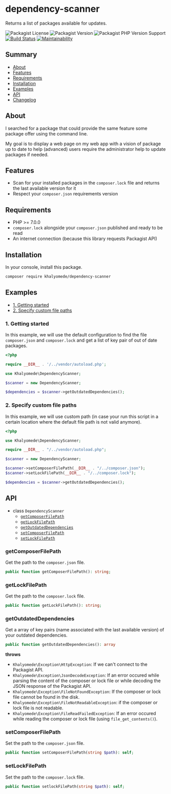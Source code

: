 # dependency-scanner

Returns a list of packages available for updates.

![Packagist License](https://img.shields.io/packagist/l/khalyomede/dependency-scanner) ![Packagist Version](https://img.shields.io/packagist/v/khalyomede/dependency-scanner) ![Packagist PHP Version Support](https://img.shields.io/packagist/php-v/khalyomede/dependency-scanner) [![Build Status](https://travis-ci.com/khalyomede/dependency-scanner.svg?branch=master)](https://travis-ci.com/khalyomede/dependency-scanner) [![Maintainability](https://api.codeclimate.com/v1/badges/223c6452b5738eecfeb2/maintainability)](https://codeclimate.com/github/khalyomede/dependency-scanner/maintainability)

## Summary

- [About](#about)
- [Features](#features)
- [Requirements](#requirements)
- [Installation](#installation)
- [Examples](#examples)
- [API](#api)
- [Changelog](CHANGELOG.md)

## About

I searched for a package that could provide the same feature some package offer using the command line.

My goal is to display a web page on my web app with a vision of package up to date to help (advanced) users require the administrator help to update packages if needed.

## Features

- Scan for your installed packages in the `composer.lock` file and returns the last available version for it
- Respect your `composer.json` requirements version

## Requirements

- PHP >= 7.0.0
- `composer.lock` alongside your `composer.json` published and ready to be read
- An internet connection (because this library requests Packagist API)

## Installation

In your console, install this package.

```bash
composer require khalyomede/dependency-scanner
```

## Examples

- [1. Getting started](1-getting-started)
- [2. Specify custom file paths](2-specify-custom-file-paths)

### 1. Getting started

In this example, we will use the default configuration to find the file `composer.json` and `composer.lock` and get a list of key pair of out of date packages.

```php
<?php

require __DIR__ . '/../vendor/autoload.php';

use Khalyomede\DependencyScanner;

$scanner = new DependencyScanner;

$dependencies = $scanner->getOutdatedDependencies();
```

### 2. Specify custom file paths

In this example, we will use custom path (in case your run this script in a certain location where the default file path is not valid anymore).

```php
<?php

use Khalyomede\DependencyScanner;

require __DIR__ . "/../vendor/autoload.php";

$scanner = new DependencyScanner;

$scanner->setComposerFilePath(__DIR__ . "/../composer.json");
$scanner->setLockFilePath(__DIR__ . "/../composer.lock");

$dependencies = $scanner->getOutdatedDependencies();
```

## API

- class `DependencyScanner`
  - [`getComposerFilePath`](#getComposerFilePath)
  - [`getLockFilePath`](#getLockFilePath)
  - [`getOutdatedDependencies`](#getOutdatedDependencies)
  - [`setComposerFilePath`](#setComposerFilePath)
  - [`setLockFilePath`](#setLockFilePath)

### getComposerFilePath

Get the path to the `composer.json` file.

```php
public function getComposerFilePath(): string;
```

### getLockFilePath

Get the path to the `composer.lock` file.

```php
public function getLockFilePath(): string;
```

### getOutdatedDependencies

Get a array of key pairs (name associated with the last available version) of your outdated dependencies.

```php
public function getOutdatedDependencies(): array
```

**throws**

- `Khalyomede\Exception\HttpException`: If we can't connect to the Packagist API.
- `Khalyomede\Exception\JsonDecodeException`: If an error occured while parsing the content of the composer or lock file or while decoding the JSON response of the Packagist API.
- `Khalyomede\Exception\FileNotFoundException`: If the composer or lock file cannot be found in the disk.
- `Khalyomede\Exception\FileNotReadableException`: if the composer or lock file is not readable.
- `Khalyomede\Exception\FileReadFailedException`: If an error occured while reading the composer or lock file (using `file_get_contents()`).

### setComposerFilePath

Set the path to the `composer.json` file.

```php
public function setComposerFilePath(string $path): self;
```

### setLockFilePath

Set the path to the `composer.lock` file.

```php
public function setlockFilePath(string $path): self;
```

